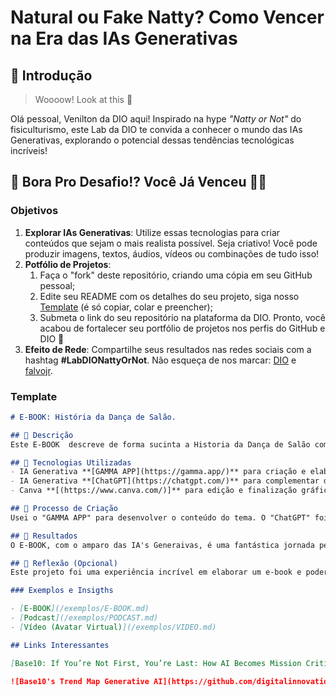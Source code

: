 # Natural ou Fake Natty? Como Vencer na Era das IAs Generativas

## 🚀 Introdução

> Woooow! Look at this 👀

Olá pessoal, Venilton da DIO aqui! Inspirado na hype _"Natty or Not"_ do fisiculturismo, este Lab da DIO te convida a conhecer o mundo das IAs Generativas, explorando o potencial dessas tendências tecnológicas incríveis!

## 🎯 Bora Pro Desafio!? Você Já Venceu 💪🤓

### Objetivos

1. **Explorar IAs Generativas**: Utilize essas tecnologias para criar conteúdos que sejam o mais realista possível. Seja criativo! Você pode produzir imagens, textos, áudios, vídeos ou combinações de tudo isso!
1. **Potfólio de Projetos**:
    1. Faça o "fork" deste repositório, criando uma cópia em seu GitHub pessoal;
    2. Edite seu README com os detalhes do seu projeto, siga nosso [Template](#template) (é só copiar, colar e preencher);
    3. Submeta o link do seu repositório na plataforma da DIO. Pronto, você acabou de fortalecer seu portfólio de projetos nos perfis do GitHub e DIO 🚀
1. **Efeito de Rede**: Compartilhe seus resultados nas redes sociais com a hashtag **#LabDIONattyOrNot**. Não esqueça de nos marcar: [DIO](https://www.linkedin.com/school/dio-makethechange) e [falvojr](https://www.linkedin.com/in/falvojr).

### Template

```markdown
# E-BOOK: História da Dança de Salão.

## 📒 Descrição
Este E-BOOK  descreve de forma sucinta a Historia da Dança de Salão com o suporte das IAs Generativas.

## 🤖 Tecnologias Utilizadas
- IA Generativa **[GAMMA APP](https://gamma.app/)** para criação e elaboração do conteúdo;
- IA Generativa **[ChatGPT](https://chatgpt.com/)** para complementar do conteúdo e revisão;
- Canva **[(https://www.canva.com/)]** para edição e finalização gráfica do E-Book.

## 🧐 Processo de Criação
Usei o "GAMMA APP" para desenvolver o conteúdo do tema. O "ChatGPT" foi essencial para complementar e revisar o texto, trazendo um enriquecimento para o enredo descrito. A edição foi realizada no Canva para garantir uma boa qualidade.

## 🚀 Resultados
O E-BOOK, com o amparo das IA's Generaivas, é uma fantástica jornada pela dança de salão que leva o leitor a ampliar os conhecimentos da arte que traz beneficio físico e mental. 

## 💭 Reflexão (Opcional)
Este projeto foi uma experiência incrível em elaborar um e-book e poder contar história de uma arte, utilizando as ferramentas poderosas e cativante IAs Generativas.

### Exemplos e Insigths

- [E-BOOK](/exemplos/E-BOOK.md)
- [Podcast](/exemplos/PODCAST.md)
- [Vídeo (Avatar Virtual)](/exemplos/VIDEO.md)

## Links Interessantes

[Base10: If You’re Not First, You’re Last: How AI Becomes Mission Critical](https://base10.vc/post/generative-ai-mission-critical/)

![Base10's Trend Map Generative AI](https://github.com/digitalinnovationone/lab-natty-or-not/assets/730492/f4df26e8-f8f7-4419-8252-c69d73ea930c)
